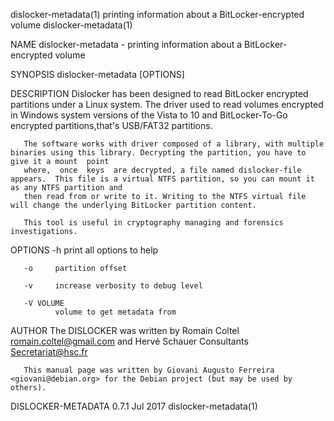 dislocker-metadata(1)                                  printing information about a BitLocker-encrypted volume                                 dislocker-metadata(1)

NAME
       dislocker-metadata - printing information about a BitLocker-encrypted volume

SYNOPSIS
       dislocker-metadata [OPTIONS]

DESCRIPTION
       Dislocker has been designed to read BitLocker encrypted partitions under a Linux system. The driver used to read volumes encrypted in Windows system versions
       of the Vista to 10 and BitLocker-To-Go encrypted partitions,that's USB/FAT32 partitions.

       The software works with driver composed of a library, with multiple binaries using this library. Decrypting the partition, you have to give it a mount  point
       where,  once  keys  are decrypted, a file named dislocker-file appears.  This file is a virtual NTFS partition, so you can mount it as any NTFS partition and
       then read from or write to it. Writing to the NTFS virtual file will change the underlying BitLocker partition content.

       This tool is useful in cryptography managing and forensics investigations.

OPTIONS
       -h     print all options to help

       -o     partition offset

       -v     increase verbosity to debug level

       -V VOLUME
              volume to get metadata from

AUTHOR
       The DISLOCKER was written by Romain Coltel <romain.coltel@gmail.com> and Hervé Schauer Consultants <Secretariat@hsc.fr>

       This manual page was written by Giovani Augusto Ferreira <giovani@debian.org> for the Debian project (but may be used by others).

DISLOCKER-METADATA 0.7.1                                                      Jul 2017                                                         dislocker-metadata(1)
